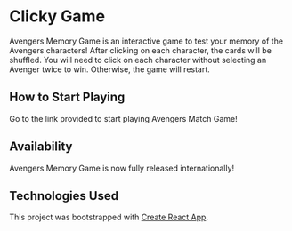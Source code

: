 
# Clicky Game


Avengers Memory Game is an interactive game to test your memory of the Avengers characters! 
After clicking on each character, the cards will be shuffled.  You will need to click on each character without selecting an Avenger twice to win.  Otherwise, the game will restart.

## How to Start Playing
Go to the link provided to start playing Avengers Match Game!

## Availability
Avengers Memory Game is now fully released internationally!

## Technologies Used
This project was bootstrapped with [Create React App](https://github.com/facebook/create-react-app).

